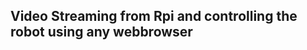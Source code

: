 Video Streaming from Rpi and controlling the robot using any webbrowser
-----------------------------------------------------------------------
